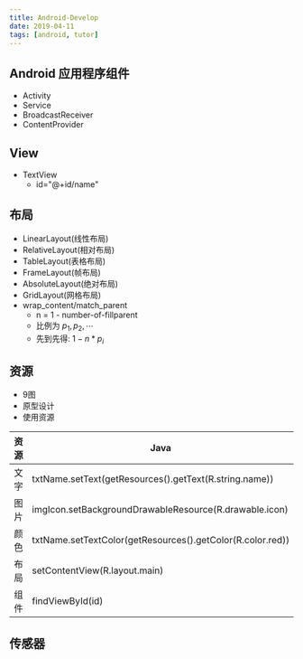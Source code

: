 ```yaml
---
title: Android-Develop
date: 2019-04-11
tags: [android, tutor]
---
```


## Android 应用程序组件

* Activity
* Service
* BroadcastReceiver
* ContentProvider

<!--more-->

## View

* TextView
  * id="@+id/name"

## 布局

* LinearLayout(线性布局)
* RelativeLayout(相对布局)
* TableLayout(表格布局)
* FrameLayout(帧布局)
* AbsoluteLayout(绝对布局)
* GridLayout(网格布局)
* wrap_content/match_parent
  * n = 1 - number-of-fillparent
  * 比例为 $p_1,p_2,\cdots$
  * 先到先得: $1-n*p_i$

## 资源

<!--more-->

* 9图
* 原型设计
* 使用资源

| 资源 | Java | xml |
| ---- | ---- | --- |
| 文字 | txtName.setText(getResources().getText(R.string.name)) | @string/name |
| 图片 | imgIcon.setBackgroundDrawableResource(R.drawable.icon) | @drawable/name|
| 颜色 | txtName.setTextColor(getResources().getColor(R.color.red)) | |
| 布局 | setContentView(R.layout.main) | |
| 组件 | findViewById(id) | |

## 传感器